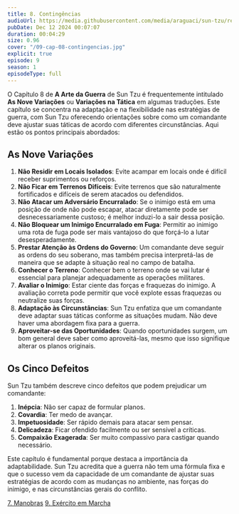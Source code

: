 ```yaml
---
title: 8. Contingências
audioUrl: https://media.githubusercontent.com/media/araguaci/sun-tzu/refs/heads/main/public/audio/09-cap-08-contingencias.mp3
pubDate: Dec 12 2024 00:07:07
duration: 00:04:29
size: 0.96
cover: "/09-cap-08-contingencias.jpg"
explicit: true
episode: 9
season: 1
episodeType: full
---
```


O Capítulo 8 de **A Arte da Guerra** de Sun Tzu é frequentemente intitulado **As Nove Variações** ou **Variações na Tática** em algumas traduções. Este capítulo se concentra na adaptação e na flexibilidade nas estratégias de guerra, com Sun Tzu oferecendo orientações sobre como um comandante deve ajustar suas táticas de acordo com diferentes circunstâncias. Aqui estão os pontos principais abordados:

## As Nove Variações

  1. **Não Residir em Locais Isolados**: Evite acampar em locais onde é difícil receber suprimentos ou reforços.
  2. **Não Ficar em Terrenos Difíceis**: Evite terrenos que são naturalmente fortificados e difíceis de serem atacados ou defendidos.
  3. **Não Atacar um Adversário Encurralado**: Se o inimigo está em uma posição de onde não pode escapar, atacar diretamente pode ser desnecessariamente custoso; é melhor induzi-lo a sair dessa posição.
  4. **Não Bloquear um Inimigo Encurralado em Fuga**: Permitir ao inimigo uma rota de fuga pode ser mais vantajoso do que forçá-lo a lutar desesperadamente.
  5. **Prestar Atenção às Ordens do Governo**: Um comandante deve seguir as ordens do seu soberano, mas também precisa interpretá-las de maneira que se adapte à situação real no campo de batalha.
  6. **Conhecer o Terreno**: Conhecer bem o terreno onde se vai lutar é essencial para planejar adequadamente as operações militares.
  7. **Avaliar o Inimigo**: Estar ciente das forças e fraquezas do inimigo. A avaliação correta pode permitir que você explote essas fraquezas ou neutralize suas forças.
  8. **Adaptação às Circunstâncias**: Sun Tzu enfatiza que um comandante deve adaptar suas táticas conforme as situações mudam. Não deve haver uma abordagem fixa para a guerra.
  9. **Aproveitar-se das Oportunidades**: Quando oportunidades surgem, um bom general deve saber como aproveitá-las, mesmo que isso signifique alterar os planos originais.

## Os Cinco Defeitos

Sun Tzu também descreve cinco defeitos que podem prejudicar um comandante:

  1. **Inépcia**: Não ser capaz de formular planos.
  2. **Covardia**: Ter medo de avançar.
  3. **Impetuosidade**: Ser rápido demais para atacar sem pensar.
  4. **Delicadeza**: Ficar ofendido facilmente ou ser sensível a críticas.
  5. **Compaixão Exagerada**: Ser muito compassivo para castigar quando necessário.

Este capítulo é fundamental porque destaca a importância da adaptabilidade. Sun Tzu acredita que a guerra não tem uma fórmula fixa e que o sucesso vem da capacidade de um comandante de ajustar suas estratégias de acordo com as mudanças no ambiente, nas forças do inimigo, e nas circunstâncias gerais do conflito.

<div class="text-center mt-16">
  <a class="btn btn-accent mt-9" href="/episode/post08">7. Manobras</a>
  <a class="btn btn-accent mt-9" href="/episode/post10">9. Exército em Marcha</a>
</div>